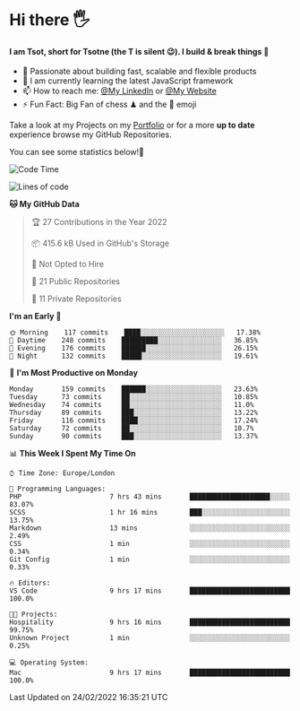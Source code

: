 # Hi there :raised_hand_with_fingers_splayed:
#### I am Tsot, short for Tsotne (the T is silent :wink:). I build & break things :space_invader:
- :telescope: Passionate about building fast, scalable and flexible products
- :seedling: I am currently learning the latest JavaScript framework 
- :mailbox: How to reach me: [@My LinkedIn](https://www.linkedin.com/in/tsotne-gvadzabia/) or [@My Website](https://tsotne.co.uk/contact)
- :zap: Fun Fact: Big Fan of chess ♟ and the 👾 emoji

Take a look at my Projects on my [Portfolio](https://tsotne.co.uk/) or for a more **up to date** experience browse my GitHub Repositories.

You can see some statistics below!:space_invader:
<!--START_SECTION:waka-->
![Code Time](http://img.shields.io/badge/Code%20Time-542%20hrs%2046%20mins-blue)

![Lines of code](https://img.shields.io/badge/From%20Hello%20World%20I%27ve%20Written-2%20Million%20lines%20of%20code-blue)

**🐱 My GitHub Data** 

> 🏆 27 Contributions in the Year 2022
 > 
> 📦 415.6 kB Used in GitHub's Storage 
 > 
> 🚫 Not Opted to Hire
 > 
> 📜 21 Public Repositories 
 > 
> 🔑 11 Private Repositories  
 > 
**I'm an Early 🐤** 

```text
🌞 Morning    117 commits    ████░░░░░░░░░░░░░░░░░░░░░   17.38% 
🌆 Daytime    248 commits    █████████░░░░░░░░░░░░░░░░   36.85% 
🌃 Evening    176 commits    ██████░░░░░░░░░░░░░░░░░░░   26.15% 
🌙 Night      132 commits    █████░░░░░░░░░░░░░░░░░░░░   19.61%

```
📅 **I'm Most Productive on Monday** 

```text
Monday       159 commits    ██████░░░░░░░░░░░░░░░░░░░   23.63% 
Tuesday      73 commits     ██░░░░░░░░░░░░░░░░░░░░░░░   10.85% 
Wednesday    74 commits     ██░░░░░░░░░░░░░░░░░░░░░░░   11.0% 
Thursday     89 commits     ███░░░░░░░░░░░░░░░░░░░░░░   13.22% 
Friday       116 commits    ████░░░░░░░░░░░░░░░░░░░░░   17.24% 
Saturday     72 commits     ██░░░░░░░░░░░░░░░░░░░░░░░   10.7% 
Sunday       90 commits     ███░░░░░░░░░░░░░░░░░░░░░░   13.37%

```


📊 **This Week I Spent My Time On** 

```text
⌚︎ Time Zone: Europe/London

💬 Programming Languages: 
PHP                      7 hrs 43 mins       ████████████████████░░░░░   83.07% 
SCSS                     1 hr 16 mins        ███░░░░░░░░░░░░░░░░░░░░░░   13.75% 
Markdown                 13 mins             ░░░░░░░░░░░░░░░░░░░░░░░░░   2.49% 
CSS                      1 min               ░░░░░░░░░░░░░░░░░░░░░░░░░   0.34% 
Git Config               1 min               ░░░░░░░░░░░░░░░░░░░░░░░░░   0.33%

🔥 Editors: 
VS Code                  9 hrs 17 mins       █████████████████████████   100.0%

🐱‍💻 Projects: 
Hospitality              9 hrs 16 mins       █████████████████████████   99.75% 
Unknown Project          1 min               ░░░░░░░░░░░░░░░░░░░░░░░░░   0.25%

💻 Operating System: 
Mac                      9 hrs 17 mins       █████████████████████████   100.0%

```


 Last Updated on 24/02/2022 16:35:21 UTC
<!--END_SECTION:waka-->
